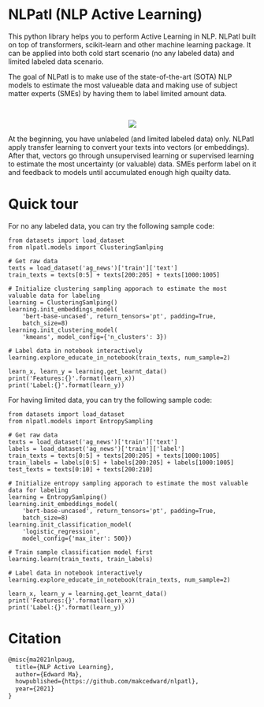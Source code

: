 # NLPatl (NLP Active Learning)

This python library helps you to perform Active Learning in NLP. NLPatl built on top of transformers, scikit-learn and other machine learning package. It can be applied into both cold start scenario (no any labeled data) and limited labeled data scenario.

The goal of NLPatl is to make use of the state-of-the-art (SOTA) NLP models to estimate the most valueable data and making use of subject matter experts (SMEs) by having them to label limited amount data. 

<br><p align="center"><img src="https://github.com/makcedward/nlpatl/blob/master/res/architecture.png"/></p>
At the beginning, you have unlabeled (and limited labeled data) only. NLPatl apply transfer learning to convert your texts into vectors (or embeddings). After that, vectors go through unsupervised learning or supervised learning to estimate the most uncertainty (or valuable) data. SMEs perform label on it and feedback to models until accumulated enough high quailty data.

# Quick tour

For no any labeled data, you can try the following sample code:
```
from datasets import load_dataset
from nlpatl.models import ClusteringSamlping

# Get raw data
texts = load_dataset('ag_news')['train']['text']
train_texts = texts[0:5] + texts[200:205] + texts[1000:1005]

# Initialize clustering sampling apporach to estimate the most valuable data for labeling
learning = ClusteringSamlping()
learning.init_embeddings_model(
    'bert-base-uncased', return_tensors='pt', padding=True, 
    batch_size=8)
learning.init_clustering_model(
    'kmeans', model_config={'n_clusters': 3})

# Label data in notebook interactively
learning.explore_educate_in_notebook(train_texts, num_sample=2)

learn_x, learn_y = learning.get_learnt_data()
print('Features:{}'.format(learn_x))
print('Label:{}'.format(learn_y))
```

For having limited data, you can try the following sample code:
```
from datasets import load_dataset
from nlpatl.models import EntropySampling

# Get raw data
texts = load_dataset('ag_news')['train']['text']
labels = load_dataset('ag_news')['train']['label']
train_texts = texts[0:5] + texts[200:205] + texts[1000:1005]
train_labels = labels[0:5] + labels[200:205] + labels[1000:1005]
test_texts = texts[0:10] + texts[200:210]

# Initialize entropy sampling apporach to estimate the most valuable data for labeling
learning = EntropySamlping()
learning.init_embeddings_model(
    'bert-base-uncased', return_tensors='pt', padding=True,
    batch_size=8)
learning.init_classification_model(
    'logistic_regression',
    model_config={'max_iter': 500})

# Train sample classification model first
learning.learn(train_texts, train_labels)

# Label data in notebook interactively
learning.explore_educate_in_notebook(train_texts, num_sample=2)

learn_x, learn_y = learning.get_learnt_data()
print('Features:{}'.format(learn_x))
print('Label:{}'.format(learn_y))
```

# Citation

```latex
@misc{ma2021nlpaug,
  title={NLP Active Learning},
  author={Edward Ma},
  howpublished={https://github.com/makcedward/nlpatl},
  year={2021}
}
```